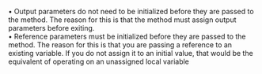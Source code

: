 • Output parameters do not need to be initialized before they are passed to the method. The reason for this is that the method must assign output parameters before exiting.  
• Reference parameters must be initialized before they are passed to the method. The reason for this is that you are passing a reference to an existing variable. If you do not assign it to an initial value, that would be the equivalent of operating on an unassigned local variable
